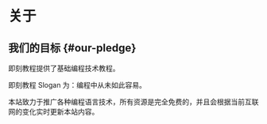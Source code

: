 # 关于

## 我们的目标 {#our-pledge}

即刻教程提供了基础编程技术教程。

即刻教程 Slogan 为：编程中从未如此容易。

本站致力于推广各种编程语言技术，所有资源是完全免费的，并且会根据当前互联网的变化实时更新本站内容。
